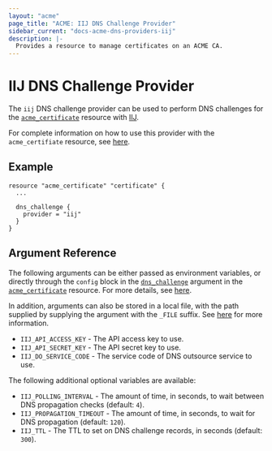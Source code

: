 ```yaml
---
layout: "acme"
page_title: "ACME: IIJ DNS Challenge Provider"
sidebar_current: "docs-acme-dns-providers-iij"
description: |-
  Provides a resource to manage certificates on an ACME CA.
---
```


# IIJ DNS Challenge Provider

The `iij` DNS challenge provider can be used to perform DNS challenges for
the [`acme_certificate`][resource-acme-certificate] resource with
[IIJ][provider-service-page].

[resource-acme-certificate]: /docs/providers/acme/r/certificate.html
[provider-service-page]: https://www.iij.ad.jp

For complete information on how to use this provider with the `acme_certifiate`
resource, see [here][resource-acme-certificate-dns-challenges].

[resource-acme-certificate-dns-challenges]: /docs/providers/acme/r/certificate.html#using-dns-challenges

## Example

```hcl
resource "acme_certificate" "certificate" {
  ...

  dns_challenge {
    provider = "iij"
  }
}
```

## Argument Reference

The following arguments can be either passed as environment variables, or
directly through the `config` block in the
[`dns_challenge`][resource-acme-certificate-dns-challenge-arg] argument in the
[`acme_certificate`][resource-acme-certificate] resource. For more details, see
[here][resource-acme-certificate-dns-challenges].

[resource-acme-certificate-dns-challenge-arg]: /docs/providers/acme/r/certificate.html#dns_challenge

In addition, arguments can also be stored in a local file, with the path
supplied by supplying the argument with the `_FILE` suffix. See
[here][acme-certificate-file-arg-example] for more information.

[acme-certificate-file-arg-example]: /docs/providers/acme/r/certificate.html#using-variable-files-for-provider-arguments

* `IIJ_API_ACCESS_KEY` - The API access key to use.
* `IIJ_API_SECRET_KEY` - The API secret key to use.
* `IIJ_DO_SERVICE_CODE` - The service code of DNS outsource service to use.

The following additional optional variables are available:

* `IIJ_POLLING_INTERVAL` - The amount of time, in seconds, to wait between
  DNS propagation checks (default: `4`).
* `IIJ_PROPAGATION_TIMEOUT` - The amount of time, in seconds, to wait for DNS
  propagation (default: `120`).
* `IIJ_TTL` - The TTL to set on DNS challenge records, in seconds (default:
  `300`).
